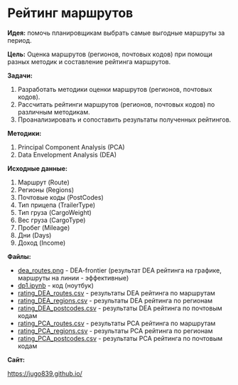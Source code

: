 # Рейтинг маршрутов 

__Идея:__ помочь планировщикам выбрать самые выгодные маршруты за период. 
 
__Цель:__ Оценка маршрутов (регионов, почтовых кодов) при помощи разных методик и составление рейтинга маршрутов.
 
__Задачи:__ 
1.	Разработать методики оценки маршрутов (регионов, почтовых кодов).
2.	Рассчитать рейтинги маршрутов (регионов, почтовых кодов) по различным методикам.
3.	Проанализировать и сопоставить результаты полученных рейтингов.

__Методики:__
1.	Principal Component Analysis (PCA)
2.	Data Envelopment Analysis (DEA)

__Исходные данные:__
1.	Маршрут (Route)
2.	Регионы (Regions)
3.	Почтовые коды (PostCodes)
4.	Тип прицепа (TrailerType)
5.	Тип груза (CargoWeight)
6.	Вес груза (CargoType)
7.	Пробег (Mileage)
8.	Дни (Days)
9.	Доход (Income)

__Файлы:__
- [dea_routes.png](https://github.com/jugo839/routes/blob/master/dea_routes.png) - DEA-frontier (результат DEA рейтинга на графике, маршруты на линии - эффективные)
- [dp1.ipynb](https://github.com/jugo839/routes/blob/master/dp1.ipynb) - код (ноутбук)
- [rating_DEA_routes.csv](https://github.com/jugo839/routes/blob/master/rating_DEA_routes.csv) - результаты DEA рейтинга по маршрутам 
- [rating_DEA_regions.csv](https://github.com/jugo839/routes/blob/master/rating_DEA_regions.csv) - результаты DEA рейтинга по регионам
- [rating_DEA_postcodes.csv](https://github.com/jugo839/routes/blob/master/rating_DEA_postcodes.csv) - результаты DEA рейтинга по почтовым кодам
- [rating_PCA_routes.csv](https://github.com/jugo839/routes/blob/master/rating_PCA_routes.csv) - результаты PCA рейтинга по маршрутам
- [rating_PCA_regions.csv](https://github.com/jugo839/routes/blob/master/rating_PCA_regions.csv) - результаты PCA рейтинга по регионам
- [rating_PCA_postcodes.csv](https://github.com/jugo839/routes/blob/master/rating_PCA_postcodes.csv) - результаты PCA рейтинга по почтовым кодам


__Сайт:__

  https://jugo839.github.io/ 
